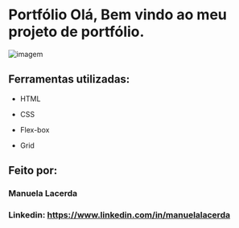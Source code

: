 # Portfólio Olá, Bem vindo ao meu projeto de portfólio.

<img src ="[https://1drv.ms/i/c/0b7bb504019c146b/EeszL0caUQFDsqRWSjX0wKAB7pU_yCFATwnPeq_EPD6hDA?e=cGpfNy](https://1drv.ms/i/c/0b7bb504019c146b/IQRwJVVzy3d6SazudX4KE_cPAWclYfT_zDCR45tjEjeWzwE?width=929&height=551)" alt="imagem">

## Ferramentas utilizadas:

* HTML

* CSS

* Flex-box

* Grid

## Feito por:

### Manuela Lacerda

### Linkedin: https://www.linkedin.com/in/manuelalacerda


